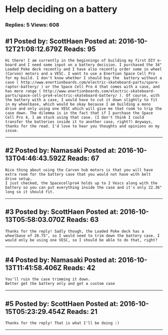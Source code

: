 # Help deciding on a battery

### Replies: 5 Views: 608

## \#1 Posted by: ScottHaen Posted at: 2016-10-12T21:08:12.679Z Reads: 95

```
Hi there! I am currently in the beginnings of building my first DIY e-board and I need some input on a battery decision. I purchased the 34" Loaded Poke deck recently and I have also recently order some in wheel (Carvon) motors and a VESC. I want to use a Enertion Space Cell Pro for my build. I don't know whether I should buy the  battery without a case ( http://www.enertionboards.com/electric-skateboard-parts/spare-raptor-battery/ ) or the Space Cell Pro 4 that comes with a case, and has more range ( http://www.enertionboards.com/electric-skateboard-parts/space-cell-pro4-electric-skateboard-battery/ ). Of course, with the battery with a case, I would have to cut it down slightly to fit in my wheelbase, which would be okay because I am building a mono drive and only using one VESC which will give me that room to trip the case down. The dilemma is in the fact that if I purchase the Space Cell Pro 4, I am stuck using that case. (I don't think I could transfer the batteries inside it to another case, right?) Anyways, thanks for the read. I'd love to hear you thoughts and opinions on my issue.
```

---
## \#2 Posted by: Namasaki Posted at: 2016-10-13T04:46:43.592Z Reads: 67

```
Nice thing about using the Carvon hub motors is that you will have extra room for the battery case that you would not have with belt drive setup.
I just checked, the Spacecellpro4 holds up to 2 Vescs along with the battery so you can put everything inside the case and it's only 22.36" long so it should fit.
```

---
## \#3 Posted by: ScottHaen Posted at: 2016-10-13T05:58:03.070Z Reads: 63

```
Thanks for the reply! Sadly though, the Loaded Poke deck has a wheelbase of 20.75", so I would need to trim down the battery case. I would only be using one VESC, so I should be able to do that, right?
```

---
## \#4 Posted by: Namasaki Posted at: 2016-10-13T11:41:58.406Z Reads: 42

```
You'll ruin the case trimming it down. 
Better get the battery only and get a custom case
```

---
## \#5 Posted by: ScottHaen Posted at: 2016-10-15T05:23:29.454Z Reads: 21

```
Thanks for the reply! That is what I'll be doing :)
```

---
